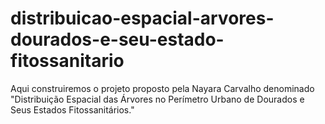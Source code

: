 # distribuicao-espacial-arvores-dourados-e-seu-estado-fitossanitario
Aqui construiremos o projeto proposto pela Nayara Carvalho denominado "Distribuição Espacial das Árvores no Perímetro Urbano de Dourados e Seus Estados Fitossanitários."
